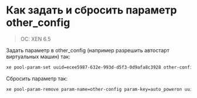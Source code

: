 # Как задать и сбросить параметр other\_config

> OC: XEN 6.5

Задать параметр в other\_config \(например разрешить автостарт виртуальных машин\) так:

```bash
xe pool-param-set uuid=ecee5987-632e-993d-d5f3-0d9afa8c3928 other-config:auto_poweron=true
```

Сбросить параметр так:

```bash
xe pool-param-remove param-name=other-config param-key=auto_poweron uuid=ecee5987-632e-993d-d5f3-0d9afa8c3928
```



